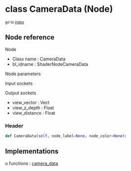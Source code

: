 # class CameraData (Node)

<sub>go to [index](/docs/index.md)</sub>

## Node reference

Node
 - Class name : CameraData
 - bl_idname : ShaderNodeCameraData

Node parameters

Input sockets

Output sockets
 - view_vector : Vect
 - view_z_depth : Float
 - view_distance : Float

### Header

``` python
def CameraData(self, node_label=None, node_color=None):
```

## Implementations

o functions : [camera_data](/docs/Shader_classes/GLOBAL.md#camera_data)


